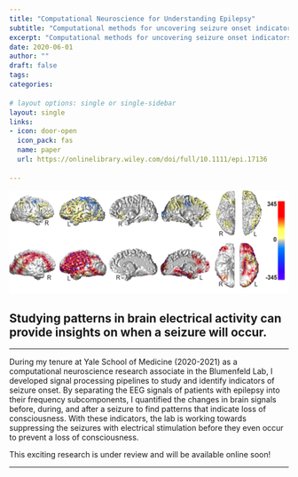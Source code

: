 ```yaml
---
title: "Computational Neuroscience for Understanding Epilepsy"
subtitle: "Computational methods for uncovering seizure onset indicators in brain signals"
excerpt: "Computational methods for uncovering seizure onset indicators in brain signals"
date: 2020-06-01
author: ""
draft: false
tags:
categories:

# layout options: single or single-sidebar
layout: single
links:
- icon: door-open
  icon_pack: fas
  name: paper
  url: https://onlinelibrary.wiley.com/doi/full/10.1111/epi.17136

---
```


![Epilepsy](brain.png)

## Studying patterns in brain electrical activity can provide insights on when a seizure will occur.  

---

During my tenure at Yale School of Medicine (2020-2021) as a computational neuroscience research associate in the Blumenfeld Lab, I developed signal processing pipelines to study and identify indicators of seizure onset. By separating the EEG signals of patients with epilepsy into their frequency subcomponents, I quantified the changes in brain signals before, during, and after a seizure to find patterns that indicate loss of consciousness. With these indicators, the lab is working towards suppressing the seizures with electrical stimulation before they even occur to prevent a loss of consciousness.  

This exciting research is under review and will be available online soon! 

---